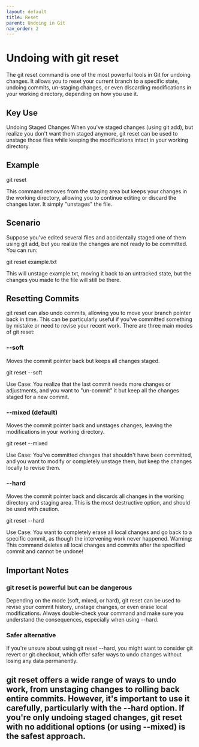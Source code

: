 ```yaml
---
layout: default
title: Reset
parent: Undoing in Git
nav_order: 2
---
```


# Undoing with git reset
The git reset command is one of the most powerful tools in Git for undoing changes. It allows you to reset your current branch to a specific state, undoing commits, un-staging changes, or even discarding modifications in your working directory, depending on how you use it.

## Key Use
Undoing Staged Changes
When you've staged changes (using git add), but realize you don't want them staged anymore, git reset can be used to unstage those files while keeping the modifications intact in your working directory.

## Example

git reset <file>

This command removes <file> from the staging area but keeps your changes in the working directory, allowing you to continue editing or discard the changes later. It simply "unstages" the file.

## Scenario
Suppose you've edited several files and accidentally staged one of them using git add, but you realize the changes are not ready to be committed. You can run:

git reset example.txt

This will unstage example.txt, moving it back to an untracked state, but the changes you made to the file will still be there.

## Resetting Commits
git reset can also undo commits, allowing you to move your branch pointer back in time. This can be particularly useful if you've committed something by mistake or need to revise your recent work. There are three main modes of git reset:

### --soft
Moves the commit pointer back but keeps all changes staged.

git reset --soft <commit>

Use Case: You realize that the last commit needs more changes or adjustments, and you want to "un-commit" it but keep all the changes staged for a new commit.

### --mixed (default)
Moves the commit pointer back and unstages changes, leaving the modifications in your working directory.

git reset --mixed <commit>

Use Case: You've committed changes that shouldn't have been committed, and you want to modify or completely unstage them, but keep the changes locally to revise them.

### --hard
Moves the commit pointer back and discards all changes in the working directory and staging area. This is the most destructive option, and should be used with caution.

git reset --hard <commit>

Use Case: You want to completely erase all local changes and go back to a specific commit, as though the intervening work never happened. Warning: This command deletes all local changes and commits after the specified commit and cannot be undone!

## Important Notes
### git reset is powerful but can be dangerous
Depending on the mode (soft, mixed, or hard), git reset can be used to revise your commit history, unstage changes, or even erase local modifications. Always double-check your command and make sure you understand the consequences, especially when using --hard.

### Safer alternative
If you're unsure about using git reset --hard, you might want to consider git revert or git checkout, which offer safer ways to undo changes without losing any data permanently.

git reset offers a wide range of ways to undo work, from unstaging changes to rolling back entire commits. However, it's important to use it carefully, particularly with the --hard option. If you're only undoing staged changes, git reset with no additional options (or using --mixed) is the safest approach.
---